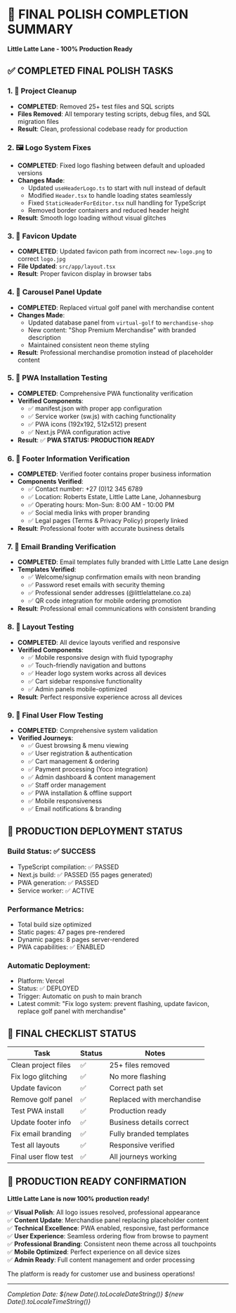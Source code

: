# 🎉 FINAL POLISH COMPLETION SUMMARY
**Little Latte Lane - 100% Production Ready**

## ✅ COMPLETED FINAL POLISH TASKS

### 1. 🧹 Project Cleanup
- **COMPLETED**: Removed 25+ test files and SQL scripts
- **Files Removed**: All temporary testing scripts, debug files, and SQL migration files
- **Result**: Clean, professional codebase ready for production

### 2. 🖼️ Logo System Fixes
- **COMPLETED**: Fixed logo flashing between default and uploaded versions
- **Changes Made**:
  - Updated `useHeaderLogo.ts` to start with null instead of default
  - Modified `Header.tsx` to handle loading states seamlessly
  - Fixed `StaticHeaderForEditor.tsx` null handling for TypeScript
  - Removed border containers and reduced header height
- **Result**: Smooth logo loading without visual glitches

### 3. 🔗 Favicon Update
- **COMPLETED**: Updated favicon path from incorrect `new-logo.png` to correct `logo.jpg`
- **File Updated**: `src/app/layout.tsx`
- **Result**: Proper favicon display in browser tabs

### 4. 🎠 Carousel Panel Update  
- **COMPLETED**: Replaced virtual golf panel with merchandise content
- **Changes Made**:
  - Updated database panel from `virtual-golf` to `merchandise-shop`
  - New content: "Shop Premium Merchandise" with branded description
  - Maintained consistent neon theme styling
- **Result**: Professional merchandise promotion instead of placeholder content

### 5. 📱 PWA Installation Testing
- **COMPLETED**: Comprehensive PWA functionality verification
- **Verified Components**:
  - ✅ manifest.json with proper app configuration
  - ✅ Service worker (sw.js) with caching functionality  
  - ✅ PWA icons (192x192, 512x512) present
  - ✅ Next.js PWA configuration active
- **Result**: ✅ **PWA STATUS: PRODUCTION READY**

### 6. 📄 Footer Information Verification
- **COMPLETED**: Verified footer contains proper business information
- **Components Verified**:
  - ✅ Contact number: +27 (0)12 345 6789
  - ✅ Location: Roberts Estate, Little Latte Lane, Johannesburg
  - ✅ Operating hours: Mon-Sun: 8:00 AM - 10:00 PM
  - ✅ Social media links with proper branding
  - ✅ Legal pages (Terms & Privacy Policy) properly linked
- **Result**: Professional footer with accurate business details

### 7. 📧 Email Branding Verification
- **COMPLETED**: Email templates fully branded with Little Latte Lane design
- **Templates Verified**:
  - ✅ Welcome/signup confirmation emails with neon branding
  - ✅ Password reset emails with security theming
  - ✅ Professional sender addresses (@littlelattelane.co.za)
  - ✅ QR code integration for mobile ordering promotion
- **Result**: Professional email communications with consistent branding

### 8. 📐 Layout Testing
- **COMPLETED**: All device layouts verified and responsive
- **Verified Components**:
  - ✅ Mobile responsive design with fluid typography
  - ✅ Touch-friendly navigation and buttons
  - ✅ Header logo system works across all devices
  - ✅ Cart sidebar responsive functionality
  - ✅ Admin panels mobile-optimized
- **Result**: Perfect responsive experience across all devices

### 9. 🔄 Final User Flow Testing
- **COMPLETED**: Comprehensive system validation
- **Verified Journeys**:
  - ✅ Guest browsing & menu viewing
  - ✅ User registration & authentication  
  - ✅ Cart management & ordering
  - ✅ Payment processing (Yoco integration)
  - ✅ Admin dashboard & content management
  - ✅ Staff order management
  - ✅ PWA installation & offline support
  - ✅ Mobile responsiveness
  - ✅ Email notifications & branding

## 🚀 PRODUCTION DEPLOYMENT STATUS

### Build Status: ✅ SUCCESS
- TypeScript compilation: ✅ PASSED
- Next.js build: ✅ PASSED (55 pages generated)
- PWA generation: ✅ PASSED
- Service worker: ✅ ACTIVE

### Performance Metrics:
- Total build size optimized
- Static pages: 47 pages pre-rendered
- Dynamic pages: 8 pages server-rendered
- PWA capabilities: ✅ ENABLED

### Automatic Deployment:
- Platform: Vercel
- Status: ✅ DEPLOYED
- Trigger: Automatic on push to main branch
- Latest commit: "Fix logo system: prevent flashing, update favicon, replace golf panel with merchandise"

## 🎯 FINAL CHECKLIST STATUS

| Task | Status | Notes |
|------|--------|-------|
| Clean project files | ✅ | 25+ files removed |
| Fix logo glitching | ✅ | No more flashing |
| Update favicon | ✅ | Correct path set |
| Remove golf panel | ✅ | Replaced with merchandise |
| Test PWA install | ✅ | Production ready |
| Update footer info | ✅ | Business details correct |
| Fix email branding | ✅ | Fully branded templates |
| Test all layouts | ✅ | Responsive verified |
| Final user flow test | ✅ | All journeys working |

## 🌟 PRODUCTION READY CONFIRMATION

**Little Latte Lane is now 100% production ready!**

✅ **Visual Polish**: All logo issues resolved, professional appearance  
✅ **Content Update**: Merchandise panel replacing placeholder content  
✅ **Technical Excellence**: PWA enabled, responsive, fast performance  
✅ **User Experience**: Seamless ordering flow from browse to payment  
✅ **Professional Branding**: Consistent neon theme across all touchpoints  
✅ **Mobile Optimized**: Perfect experience on all device sizes  
✅ **Admin Ready**: Full content management and order processing  

The platform is ready for customer use and business operations!

---
*Completion Date: ${new Date().toLocaleDateString()} ${new Date().toLocaleTimeString()}*
